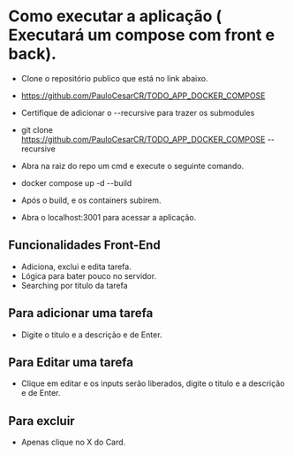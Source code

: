 # Como executar a aplicação ( Executará um compose com front e back).

- Clone o repositório publico que está no link abaixo.

- https://github.com/PauloCesarCR/TODO_APP_DOCKER_COMPOSE

- Certifique de adicionar o --recursive para trazer os submodules

- git clone https://github.com/PauloCesarCR/TODO_APP_DOCKER_COMPOSE -- recursive

- Abra na raiz do repo um cmd e execute o seguinte comando.

- docker compose up -d --build

- Após o build, e os containers subirem.

- Abra o localhost:3001 para acessar a aplicação.

## Funcionalidades Front-End

- Adiciona, exclui e edita tarefa.
- Lógica para bater pouco no servidor.
- Searching por titulo da tarefa

## Para adicionar uma tarefa

- Digite o titulo e a descrição e de Enter.

## Para Editar uma tarefa

- Clique em editar e os inputs serão liberados, digite o titulo e a descrição e de Enter.

## Para excluir

- Apenas clique no X do Card.
